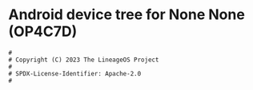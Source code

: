 # Android device tree for None None (OP4C7D)

```
#
# Copyright (C) 2023 The LineageOS Project
#
# SPDX-License-Identifier: Apache-2.0
#
```
